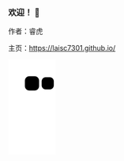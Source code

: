 ### 欢迎！ 👋

作者：睿虎

主页：https://laisc7301.github.io/



![](https://raw.githubusercontent.com/laisc7301/laisc7301/main/assets/github-contribution-grid-snake.svg)